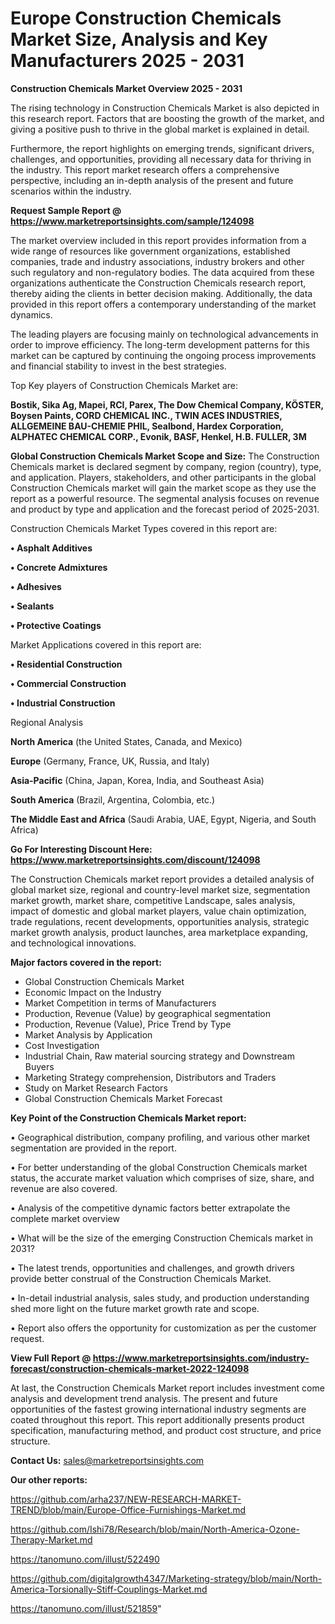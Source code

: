 # Europe Construction Chemicals Market Size, Analysis and Key Manufacturers 2025 - 2031

<Strong> Construction Chemicals Market Overview 2025 - 2031</strong>

The rising technology in Construction Chemicals Market is also depicted in this research report. Factors that are boosting the growth of the market, and giving a positive push to thrive in the global market is explained in detail.

Furthermore, the report highlights on emerging trends, significant drivers, challenges, and opportunities, providing all necessary data for thriving in the industry. This report market research offers a comprehensive perspective, including an in-depth analysis of the present and future scenarios within the industry.

<strong>Request Sample Report @ <a href=https://www.marketreportsinsights.com/sample/124098>https://www.marketreportsinsights.com/sample/124098</a></strong>

The market overview included in this report provides information from a wide range of resources like government organizations, established companies, trade and industry associations, industry brokers and other such regulatory and non-regulatory bodies. The data acquired from these organizations authenticate the Construction Chemicals research report, thereby aiding the clients in better decision making. Additionally, the data provided in this report offers a contemporary understanding of the market dynamics.

The leading players are focusing mainly on technological advancements in order to improve efficiency. The long-term development patterns for this market can be captured by continuing the ongoing process improvements and financial stability to invest in the best strategies.

Top Key players of Construction Chemicals Market are:

<strong>Bostik, Sika Ag, Mapei, RCI, Parex, The Dow Chemical Company, KÖSTER, Boysen Paints, CORD CHEMICAL INC., TWIN ACES INDUSTRIES, ALLGEMEINE BAU-CHEMIE PHIL, Sealbond, Hardex Corporation, ALPHATEC CHEMICAL CORP., Evonik, BASF, Henkel, H.B. FULLER, 3M</strong>

<strong><b>Global Construction Chemicals Market Scope and Size:</b></strong>
The Construction Chemicals market is declared segment by company, region (country), type, and application. Players, stakeholders, and other participants in the global Construction Chemicals market will gain the market scope as they use the report as a powerful resource. The segmental analysis focuses on revenue and product by type and application and the forecast period of 2025-2031.

Construction Chemicals Market Types covered in this report are:

<strong>• Asphalt Additives

• Concrete Admixtures

• Adhesives

• Sealants

• Protective Coatings</strong>

Market Applications covered in this report are:

<strong>• Residential Construction

• Commercial Construction

• Industrial Construction</strong> 

Regional Analysis

<strong>North America</strong> (the United States, Canada, and Mexico)

<strong>Europe</strong> (Germany, France, UK, Russia, and Italy)

<strong>Asia-Pacific</strong> (China, Japan, Korea, India, and Southeast Asia)

<strong>South America</strong> (Brazil, Argentina, Colombia, etc.)

<strong>The Middle East and Africa</strong> (Saudi Arabia, UAE, Egypt, Nigeria, and South Africa)

<strong>Go For Interesting Discount Here: <a href=https://www.marketreportsinsights.com/discount/124098>https://www.marketreportsinsights.com/discount/124098</a></strong>

The Construction Chemicals market report provides a detailed analysis of global market size, regional and country-level market size, segmentation market growth, market share, competitive Landscape, sales analysis, impact of domestic and global market players, value chain optimization, trade regulations, recent developments, opportunities analysis, strategic market growth analysis, product launches, area marketplace expanding, and technological innovations.

<strong><b>Major factors covered in the report:</b></strong>
<ul>
  <li>Global Construction Chemicals Market </li>
  <li>Economic Impact on the Industry</li>
  <li>Market Competition in terms of Manufacturers</li>
  <li>Production, Revenue (Value) by geographical segmentation</li>
  <li>Production, Revenue (Value), Price Trend by Type</li>
  <li>Market Analysis by Application</li>
  <li>Cost Investigation</li>
  <li>Industrial Chain, Raw material sourcing strategy and Downstream Buyers</li>
  <li>Marketing Strategy comprehension, Distributors and Traders</li>
  <li>Study on Market Research Factors</li>
  <li>Global Construction Chemicals Market Forecast</li>
</ul>

<strong><b>Key Point of the Construction Chemicals Market report:</b></strong>

• Geographical distribution, company profiling, and various other market segmentation are provided in the report.

• For better understanding of the global Construction Chemicals market status, the accurate market valuation which comprises of size, share, and revenue are also covered.

• Analysis of the competitive dynamic factors better extrapolate the complete market overview

• What will be the size of the emerging Construction Chemicals market in 2031?

• The latest trends, opportunities and challenges, and growth drivers provide better construal of the Construction Chemicals Market.

• In-detail industrial analysis, sales study, and production understanding shed more light on the future market growth rate and scope.

• Report also offers the opportunity for customization as per the customer request.

<strong><b>View Full Report @ <a href=https://www.marketreportsinsights.com/industry-forecast/construction-chemicals-market-2022-124098>https://www.marketreportsinsights.com/industry-forecast/construction-chemicals-market-2022-124098</a></b></strong>


At last, the Construction Chemicals Market report includes investment come analysis and development trend analysis. The present and future opportunities of the fastest growing international industry segments are coated throughout this report. This report additionally presents product specification, manufacturing method, and product cost structure, and price structure.

<strong>Contact Us:</strong>
sales@marketreportsinsights.com

<strong>Our other reports:</strong>

<a href=https://github.com/arha237/NEW-RESEARCH-MARKET-TREND/blob/main/Europe-Office-Furnishings-Market.md>https://github.com/arha237/NEW-RESEARCH-MARKET-TREND/blob/main/Europe-Office-Furnishings-Market.md</a>

<a href=https://github.com/Ishi78/Research/blob/main/North-America-Ozone-Therapy-Market.md>https://github.com/Ishi78/Research/blob/main/North-America-Ozone-Therapy-Market.md</a>

<a href=https://tanomuno.com/illust/522490>https://tanomuno.com/illust/522490</a>

<a href=https://github.com/digitalgrowth4347/Marketing-strategy/blob/main/North-America-Torsionally-Stiff-Couplings-Market.md>https://github.com/digitalgrowth4347/Marketing-strategy/blob/main/North-America-Torsionally-Stiff-Couplings-Market.md</a>

<a href=https://tanomuno.com/illust/521859>https://tanomuno.com/illust/521859</a>"
